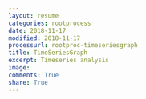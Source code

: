 ```yaml
---
layout: resume
categories: rootprocess
date: 2018-11-17
modified: 2018-11-17
processurl: rootproc-timeseriesgraph
title: TimeSeriesGraph
excerpt: Timeseries analysis
image: 
comments: True
share: True
---
```

